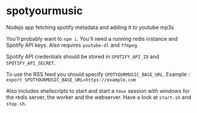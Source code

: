 # spotyourmusic
Nodejs app fetching spotify metadata and adding it to youtube mp3s

You'll probably want to `npm i`. You'll need a running redis instance and Spotify API keys.
Also requires `youtube-dl` and `ffmpeg`.

Spotify API credentials should be stored in `SPOTIFY_API_ID` and `SPOTIFY_API_SECRET`.

To use the RSS feed you should specify `SPOTYOURMUSIC_BASE_URL`. Example : `export SPOTYOURMUSIC_BASE_URL=https://example.com`

Also includes shellscripts to start and start a `tmux` session with windows for the redis server, the worker and the webserver. Have a look at `start.sh` and `stop.sh`.

